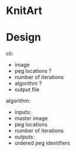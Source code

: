 # KnitArt

# Design

cli:
- image 
- peg locations ? 
- number of iterations 
- algorithm ?
- output file

algorithm:
- inputs:
- master image 
- peg locations
- number of iterations
- outputs: 
- ordered peg identifiers
